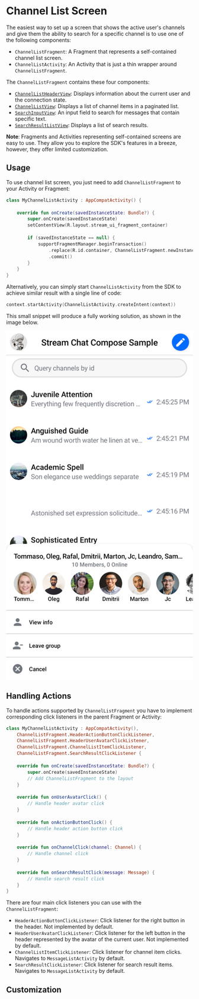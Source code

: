 # Channel List Screen

The easiest way to set up a screen that shows the active user's channels and give them the ability to search for a specific channel is to use one of the following components:

* `ChannelListFragment`: A Fragment that represents a self-contained channel list screen.
* `ChannelListActivity`: An Activity that is just a thin wrapper around `ChannelListFragment`.

The `ChannelListFragment` contains these four components:

* [`ChannelListHeaderView`](03-channel-list-header.md): Displays information about the current user and the connection state.
* [`ChannelListView`](02-channel-list.md): Displays a list of channel items in a paginated list.
* [`SearchInputView`](09-search-view.md): An input field to search for messages that contain specific text.
* [`SearchResultListView`](09-search-view.md): Displays a list of search results.

**Note**: Fragments and Activities representing self-contained screens are easy to use. They allow you to explore the SDK's features in a breeze, however, they offer limited customization.

## Usage

To use channel list screen, you just need to add `ChannelListFragment` to your Activity or Fragment:

```kotlin
class MyChannelListActivity : AppCompatActivity() {

    override fun onCreate(savedInstanceState: Bundle?) {
        super.onCreate(savedInstanceState)
        setContentView(R.layout.stream_ui_fragment_container)

        if (savedInstanceState == null) {
            supportFragmentManager.beginTransaction()
                .replace(R.id.container, ChannelListFragment.newInstance())
                .commit()
        }
    }
}
```

Alternatively, you can simply start `ChannelListActivity` from the SDK to achieve similar result with a single line of code:

```kotlin
context.startActivity(ChannelListActivity.createIntent(context))
```

This small snippet will produce a fully working solution, as shown in the image below.

![The ChannelsScreen Component](../../assets/compose_default_channels_screen_component.png)

## Handling Actions

To handle actions supported by `ChannelListFragment` you have to implement corresponding click listeners in the parent Fragment or Activity:

```kotlin
class MyChannelListActivity : AppCompatActivity(), 
    ChannelListFragment.HeaderActionButtonClickListener,
    ChannelListFragment.HeaderUserAvatarClickListener, 
    ChannelListFragment.ChannelListItemClickListener,
    ChannelListFragment.SearchResultClickListener {
  
    override fun onCreate(savedInstanceState: Bundle?) {
        super.onCreate(savedInstanceState)
        // Add ChannelListFragment to the layout
    }

    override fun onUserAvatarClick() {
        // Handle header avatar click
    }

    override fun onActionButtonClick() {
        // Handle header action button click
    }

    override fun onChannelClick(channel: Channel) {
        // Handle channel click
    }

    override fun onSearchResultClick(message: Message) {
        // Handle search result click
    }
}
```

There are four main click listeners you can use with the `ChannelListFragment`:

* `HeaderActionButtonClickListener`: Click listener for the right button in the header. Not implemented by default.
* `HeaderUserAvatarClickListener`: Click listener for the left button in the header represented by the avatar of the current user. Not implemented by default.
* `ChannelListItemClickListener`: Click listener for channel item clicks. Navigates to `MessageListActivity` by default.
* `SearchResultClickListener`: Click listener for search result items. Navigates to `MessageListActivity` by default.

## Customization
